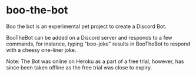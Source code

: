 # boo-the-bot
Boo the bot is an experimental pet project to create a Discord Bot.

BooTheBot can be added on a Discord server and responds to a few commands, for instance, typing "boo-joke" results in BooTheBot to respond with a cheesy one-liner joke.

Note: The Bot was online on Heroku as a part of a free trial, however, has since been taken offline as the free trial was close to expiry.
